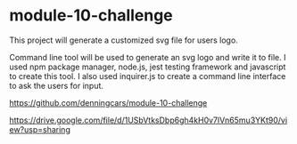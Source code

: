 # module-10-challenge

This project will generate a customized svg file for users logo.

Command line tool will be used to generate an svg logo and write it to file. I used npm package manager, node.js, jest testing framework and javascript to create this tool. I also used inquirer.js to create a command line interface to ask the users for input.

https://github.com/denningcars/module-10-challenge

https://drive.google.com/file/d/1USbVtksDbp6gh4kH0v7lVn65mu3YKt90/view?usp=sharing